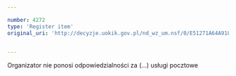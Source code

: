 ```yaml
---

number: 4272
type: 'Register item'
original_uri: 'http://decyzje.uokik.gov.pl/nd_wz_um.nsf/0/E51271A64A918D84C1257B1A002FE082?OpenDocument'


---
```


Organizator nie ponosi odpowiedzialności za (...) usługi pocztowe
